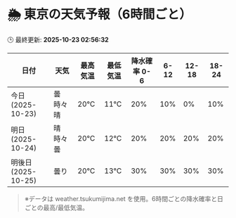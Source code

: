 # 🌦️ 東京の天気予報（6時間ごと）

🕒 最終更新: **2025-10-23 02:56:32**

| 日付 | 天気 | 最高気温 | 最低気温 | 降水確率 0-6 | 6-12 | 12-18 | 18-24 |
|------|------|----------|----------|------------|------|------|------|
| 今日 (2025-10-23) | 曇時々晴 | 20℃ | 11℃ | 20% | 10% | 0% | 10% |
| 明日 (2025-10-24) | 晴時々曇 | 20℃ | 12℃ | 20% | 20% | 20% | 20% |
| 明後日 (2025-10-25) | 曇り | 20℃ | 13℃ | 30% | 30% | 30% | 30% |

> ※データは weather.tsukumijima.net を使用。6時間ごとの降水確率と日ごとの最高/最低気温。